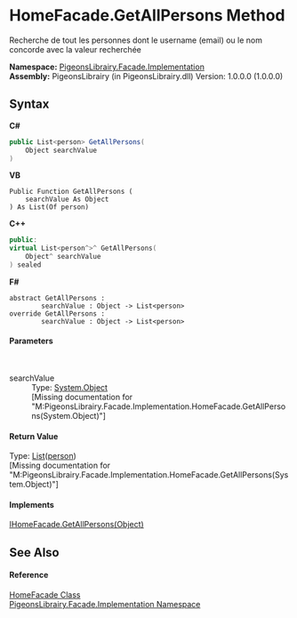 # HomeFacade.GetAllPersons Method 
 

Recherche de tout les personnes dont le username (email) ou le nom concorde avec la valeur recherchée

**Namespace:**&nbsp;<a href="312ab9cb-8ee9-a582-242b-c0bfc1241eea">PigeonsLibrairy.Facade.Implementation</a><br />**Assembly:**&nbsp;PigeonsLibrairy (in PigeonsLibrairy.dll) Version: 1.0.0.0 (1.0.0.0)

## Syntax

**C#**<br />
``` C#
public List<person> GetAllPersons(
	Object searchValue
)
```

**VB**<br />
``` VB
Public Function GetAllPersons ( 
	searchValue As Object
) As List(Of person)
```

**C++**<br />
``` C++
public:
virtual List<person^>^ GetAllPersons(
	Object^ searchValue
) sealed
```

**F#**<br />
``` F#
abstract GetAllPersons : 
        searchValue : Object -> List<person> 
override GetAllPersons : 
        searchValue : Object -> List<person> 
```


#### Parameters
&nbsp;<dl><dt>searchValue</dt><dd>Type: <a href="http://msdn2.microsoft.com/en-us/library/e5kfa45b" target="_blank">System.Object</a><br />\[Missing <param name="searchValue"/> documentation for "M:PigeonsLibrairy.Facade.Implementation.HomeFacade.GetAllPersons(System.Object)"\]</dd></dl>

#### Return Value
Type: <a href="http://msdn2.microsoft.com/en-us/library/6sh2ey19" target="_blank">List</a>(<a href="a9ed19a7-a394-5e30-cca4-a3883320ea27">person</a>)<br />\[Missing <returns> documentation for "M:PigeonsLibrairy.Facade.Implementation.HomeFacade.GetAllPersons(System.Object)"\]

#### Implements
<a href="d8f33540-9c86-fc53-9ed2-19f6ff9adfa0">IHomeFacade.GetAllPersons(Object)</a><br />

## See Also


#### Reference
<a href="6fd5566a-5922-cbce-0d8f-f20c0148442b">HomeFacade Class</a><br /><a href="312ab9cb-8ee9-a582-242b-c0bfc1241eea">PigeonsLibrairy.Facade.Implementation Namespace</a><br />